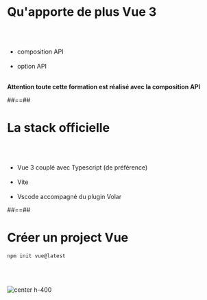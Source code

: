 # Qu'apporte de plus Vue 3
<br/><br/>

- composition API <br/><br/>
- option API <br/></br>

**Attention toute cette formation est réalisé avec la composition API**
<!-- .element: class="warning center"-->

##==##

<!-- .slide: class="sfeir-basic-slide"-->
# La stack officielle

<br/> <br/>

- Vue 3 couplé avec Typescript (de préférence) <br/> <br/>
- Vite <br/><br/>
- Vscode accompagné du plugin Volar

##==##

<!-- .slide: class="sfeir-basic-slide with-code inconsolata"-->
# Créer un project Vue

```bash
npm init vue@latest
```
<!-- .element: class="big-code"-->

<br/><br/>

![center h-400](assets/images/school/tool/vite-project.png)
